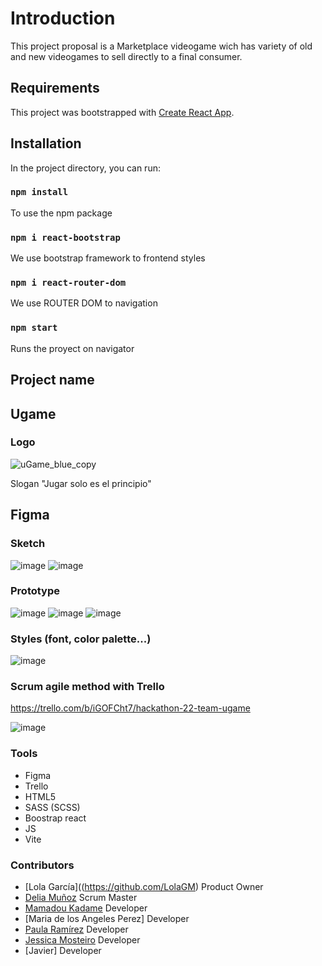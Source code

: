 # Introduction

This project proposal is a Marketplace videogame wich has variety of old and new videogames to sell directly to a final consumer.

## Requirements

This project was bootstrapped with [Create React App](https://github.com/facebook/create-react-app).

## Installation

In the project directory, you can run:

###  `npm install`

To use the npm package

### `npm i react-bootstrap`

We use bootstrap framework to frontend styles

### `npm i react-router-dom`

We use ROUTER DOM to navigation

### `npm start`

Runs the proyect on navigator

## Project name
## Ugame

### Logo
![uGame_blue_copy](https://user-images.githubusercontent.com/117633735/220892615-fe1a28dc-27e2-476e-9fa1-60d3e7bfeea3.png)

Slogan "Jugar solo es el principio"

## Figma 

### Sketch
![image](https://user-images.githubusercontent.com/117633735/220895862-43865368-3cc6-401a-bfea-3dc968680b9f.png)
![image](https://user-images.githubusercontent.com/117633735/220896258-b4da9d35-9780-4629-9c26-479b741d2f14.png)

### Prototype
![image](https://user-images.githubusercontent.com/117633735/220894689-ad1aa5ed-90ea-4db6-87a6-b72d154e5832.png)
![image](https://user-images.githubusercontent.com/117633735/220895093-cb1db140-4aef-4338-8ec5-62d24c7eafc9.png)
![image](https://user-images.githubusercontent.com/117633735/220895252-55ba3b5f-f507-41a1-b1ff-2bb99889797e.png)

### Styles (font, color palette...) 
![image](https://user-images.githubusercontent.com/117633735/220895582-5856d515-23a4-44ec-80df-9af9b9bd9822.png)

### Scrum agile method with Trello
https://trello.com/b/iGOFCht7/hackathon-22-team-ugame

![image](https://user-images.githubusercontent.com/117633735/220902227-9215db78-2c89-4884-9c35-1dbbfcc290a0.png)

### Tools

* Figma
* Trello
* HTML5
* SASS (SCSS)
* Boostrap react
* JS
* Vite

### Contributors

- [Lola García]((https://github.com/LolaGM) Product Owner
- [Delia Muñoz](https://github.com/DeliaMunMol) Scrum Master
- [Mamadou Kadame](https://github.com/deakamm) Developer
- [Maria de los Angeles Perez] Developer
- [Paula Ramírez](https://github.com/pagudelo884) Developer
- [Jessica Mosteiro](https://github.com/JehiselRuth) Developer
- [Javier] Developer
















